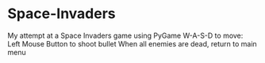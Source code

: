 # Space-Invaders
My attempt at a Space Invaders game using PyGame
W-A-S-D to move:
Left Mouse Button to shoot bullet
When all enemies are dead, return to main menu
